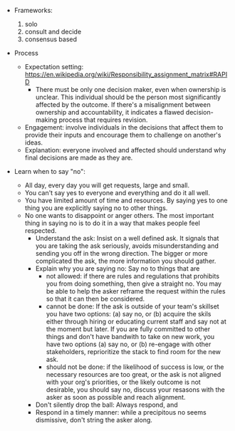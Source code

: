 * Frameworks: 
    1. solo
    2. consult and decide
    3. consensus based
* Process
  * Expectation setting: https://en.wikipedia.org/wiki/Responsibility_assignment_matrix#RAPID 
     * There must be only one decision maker, even when ownership is unclear. This individual should be the person most significantly affected by the outcome. If there's a misalignment between ownership and accountability, it indicates a flawed decision-making process that requires revision.
  * Engagement: involve individuals in the decisions that affect them to provide their inputs and encourage them to challenge on another's ideas.
  * Explanation: everyone involved and affected should understand why final decisions are made as they are.

* Learn when to say "no": 
  * All day, every day you will get requests, large and small. 
  * You can't say yes to everyone and everything and do it all well. 
  * You have limited amount of time and resources. By saying yes to one thing you are explicitly saying no to other things.
  * No one wants to disappoint or anger others. The most important thing in saying no is to do it in a way that makes people feel respected. 
    * Understand the ask: Insist on a well defined ask. It signals that you are taking the ask seriously, avoids misunderstanding and sending you off in the wrong direction. The bigger or more complicated the ask, the more information you should gather.
    * Explain why you are saying no: Say no to things that are 
        * not allowed: if there are rules and regulations that prohibits you from doing something, then give a straight no. You may be able to help the asker reframe the request within the rules so that it can then be considered.
        * cannot be done: If the ask is outside of your team's skillset you have two options: (a) say no, or (b) acquire the skils either through hiring or educating current staff and say not at the moment but later. If you are fully committed to other things and don't have bandwith to take on new work, you have two options (a) say no, or (b) re-engage with other stakeholders, reprioritize the stack to find room for the new ask. 
        * should not be done: if the likelihood of success is low, or the necessary resources are too great, or the ask is not aligned with your org's priorities, or the likely outcome is not desirable, you should say no, discuss your resasons with the asker as soon as possible and reach alignment. 
    * Don't silently drop the ball:  Always respond, and
    * Respond in a timely manner: while a precipitous no seems dismissive, don't string the asker along. 